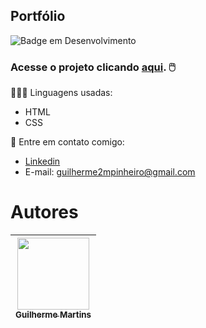 ## Portfólio
![Badge em Desenvolvimento](http://img.shields.io/static/v1?label=STATUS&message=EM%20DESENVOLVIMENTO&color=GREEN&style=for-the-badge)
### Acesse o projeto clicando [aqui](https://portfolio-gmmp.vercel.app/). :computer_mouse:

👩🏻‍💻 Linguagens usadas:
- HTML
- CSS

:iphone: Entre em contato comigo:
- [Linkedin](https://www.linkedin.com/in/guilhermemmp/)
- E-mail: guilherme2mpinheiro@gmail.com

# Autores

| [<img src="https://avatars.githubusercontent.com/u/92831677?v=4" width=115><br><sub>Guilherme Martins</sub>](https://github.com/guilhermemmp) |   
| :---: | 
